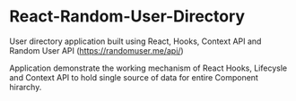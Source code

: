 # React-Random-User-Directory
User directory application built using React, Hooks, Context API and Random User API (https://randomuser.me/api/)

  Application demonstrate the working mechanism of React Hooks, Lifecysle and Context API to hold single source of data for entire Component hirarchy.
